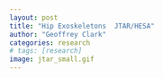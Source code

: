 ```yaml
---
layout: post
title: "Hip Exoskeletons  JTAR/HESA"
author: "Geoffrey Clark"
categories: research
# tags: [research]
image: jtar_small.gif
---
```


<!-- ![](/assets/img/jtar_small.gif) -->
<!-- important stuff at springactive, hip exo  -->